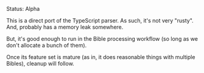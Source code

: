 Status: Alpha

This is a direct port of the TypeScript parser.  As such, it's not very "rusty".  And, probably has a memory leak somewhere.

But, it's good enough to run in the Bible processing workflow (so long as we don't allocate a bunch of them).

Once its feature set is mature (as in, it does reasonable things with multiple Bibles), cleanup will follow.